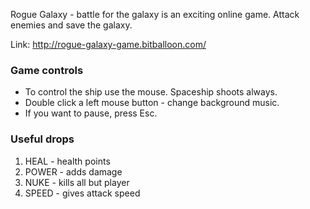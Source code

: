 
Rogue Galaxy - battle for the galaxy is an exciting online game. Attack enemies and save the galaxy.

Link: http://rogue-galaxy-game.bitballoon.com/

### Game controls

* To control the ship use the mouse. Spaceship shoots always.
* Double click a left mouse button - change background music.
* If you want to pause, press Esc.

### Useful drops

1. HEAL - health points
2. POWER - adds damage
3. NUKE - kills all but player
4. SPEED - gives attack speed


